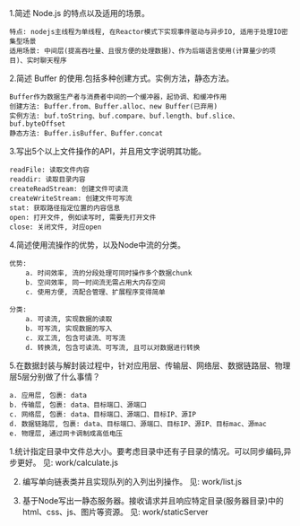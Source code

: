 1.简述 Node.js 的特点以及适用的场景。

    特点: nodejs主线程为单线程, 在Reactor模式下实现事件驱动与异步IO, 适用于处理IO密集型场景
    适用场景: 中间层(提高吞吐量、且很方便的处理数据)、作为后端语言使用(计算量少的项目)、实时聊天程序

2.简述 Buffer 的使用.包括多种创建方式。实例方法，静态方法。

    Buffer作为数据生产者与消费者中间的一个缓冲器，起协调、和缓冲作用
    创建方法: Buffer.from、Buffer.alloc、new Buffer(已弃用)
    实例方法: buf.toString、buf.compare、buf.length、buf.slice、buf.byteOffset
    静态方法: Buffer.isBuffer、Buffer.concat

3.写出5个以上文件操作的API，并且用文字说明其功能。
    
    readFile: 读取文件内容
    readdir: 读取目录内容
    createReadStream: 创建文件可读流
    createWriteStream: 创建文件可写流
    stat: 获取路径指定位置的内容信息
    open: 打开文件, 例如读写时, 需要先打开文件
    close: 关闭文件, 对应open

4.简述使用流操作的优势，以及Node中流的分类。

    优势:
        a. 时间效率, 流的分段处理可同时操作多个数据chunk
        b. 空间效率, 同一时间流无需占用大内存空间
        c. 使用方便, 流配合管理、扩展程序变得简单
    
    分类: 
        a. 可读流, 实现数据的读取
        b. 可写流, 实现数据的写入
        c. 双工流, 包含可读流、可写流
        d. 转换流, 包含可读流、可写流, 且可以对数据进行转换

5.在数据封装与解封装过程中，针对应用层、传输层、网络层、数据链路层、物理层5层分别做了什么事情？

    a. 应用层, 包裹: data
    b. 传输层, 包裹: data、目标端口、源端口
    c. 网络层, 包裹: data、目标端口、源端口、目标IP、源IP
    d. 数据链路层, 包裹: data、目标端口、源端口、目标IP、源IP、目标mac、源mac
    e. 物理层, 通过网卡调制成高低电压



1.统计指定目录中文件总大小。要考虑目录中还有子目录的情况。可以同步编码,异步更好。
    见: work/calculate.js

2. 编写单向链表类并且实现队列的入列出列操作。
    见: work/list.js

3. 基于Node写出一静态服务器。接收请求并且响应特定目录(服务器目录)中的html、css、js、图片等资源。
    见: work/staticServer
